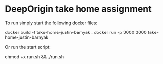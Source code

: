 # DeepOrigin take home assignment

To run simply start the following docker files:

docker build -t take-home-justin-barnyak .
docker run -p 3000:3000 take-home-justin-barnyak

Or run the start script:

chmod +x run.sh && ./run.sh
